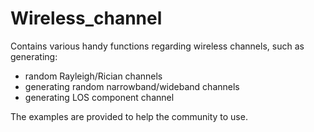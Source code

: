 # Wireless_channel
Contains various handy functions regarding wireless channels, such as generating:
- random Rayleigh/Rician channels
- generating random narrowband/wideband channels
- generating LOS component channel

The examples are provided to help the community to use.
